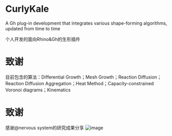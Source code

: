 # CurlyKale
A Gh plug-in development that integrates various shape-forming algorithms, updated from time to time

个人开发的面向Rhino&Gh的生形插件

# 致谢
目前包含的算法：Differential Growth；Mesh Growth；Reaction Diffusion；Reaction Diffusion Aggregation；Heat Method；Capacity-constrained Voronoi diagrams；Kinematics

# 致谢
感谢@nervous system的研究成果分享
![image](https://user-images.githubusercontent.com/95514932/201824579-39b79229-d555-490f-88d3-8931037e632a.png)
